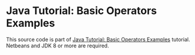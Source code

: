# Java Tutorial: Basic Operators Examples

This source code is part of [Java Tutorial: Basic Operators Examples](https://www.djamware.com/post/5d3f0261905a961cebbcba75/java-tutorial-basic-operators-examples) tutorial. Netbeans and JDK 8 or more are required.
